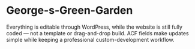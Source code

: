 # George-s-Green-Garden
Everything is editable through WordPress, while the website is still fully coded — not a template or drag-and-drop build. ACF fields make updates simple while keeping a professional custom-development workflow.
